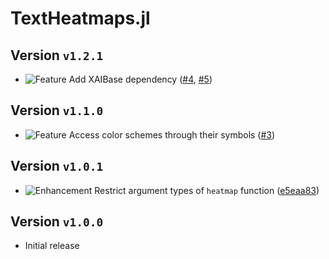 # TextHeatmaps.jl
## Version `v1.2.1`
* ![Feature][badge-feature] Add XAIBase dependency ([#4][pr-4], [#5][pr-5])

## Version `v1.1.0`
* ![Feature][badge-feature] Access color schemes through their symbols ([#3][pr-3])

## Version `v1.0.1`
* ![Enhancement][badge-enhancement] Restrict argument types of `heatmap` function ([e5eaa83][commit-e5eaa83])

## Version `v1.0.0`
* Initial release

[pr-5]: https://github.com/Julia-XAI/TextHeatmaps.jl/pull/5
[pr-4]: https://github.com/Julia-XAI/TextHeatmaps.jl/pull/4
[pr-3]: https://github.com/Julia-XAI/TextHeatmaps.jl/pull/3

[commit-e5eaa83]: https://github.com/Julia-XAI/TextHeatmaps.jl/commit/e5eaa83

[badge-breaking]: https://img.shields.io/badge/BREAKING-red.svg
[badge-deprecation]: https://img.shields.io/badge/deprecation-orange.svg
[badge-feature]: https://img.shields.io/badge/feature-green.svg
[badge-enhancement]: https://img.shields.io/badge/enhancement-blue.svg
[badge-bugfix]: https://img.shields.io/badge/bugfix-purple.svg
[badge-security]: https://img.shields.io/badge/security-black.svg
[badge-experimental]: https://img.shields.io/badge/experimental-lightgrey.svg
[badge-maintenance]: https://img.shields.io/badge/maintenance-gray.svg
[badge-docs]: https://img.shields.io/badge/docs-orange.svg
